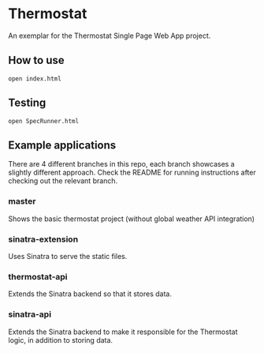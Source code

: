 # Thermostat

An exemplar for the Thermostat Single Page Web App project.

## How to use

```
open index.html
```

## Testing

```
open SpecRunner.html
```

## Example applications

There are 4 different branches in this repo, each branch showcases a slightly different approach. Check the README for running instructions after checking out the relevant branch.

### master

Shows the basic thermostat project (without global weather API integration)

### sinatra-extension

Uses Sinatra to serve the static files.

### thermostat-api

Extends the Sinatra backend so that it stores data.

### sinatra-api

Extends the Sinatra backend to make it responsible for the Thermostat logic, in addition to storing data.
